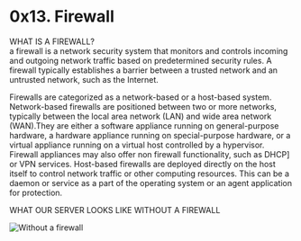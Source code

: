 # 0x13. Firewall  

WHAT IS A FIREWALL?  
a firewall is a network security system that monitors and controls incoming and outgoing network traffic based on predetermined security rules. A firewall typically establishes a barrier between a trusted network and an untrusted network, such as the Internet.  

Firewalls are categorized as a network-based or a host-based system. Network-based firewalls are positioned between two or more networks, typically between the local area network (LAN) and wide area network (WAN).They are either a software appliance running on general-purpose hardware, a hardware appliance running on special-purpose hardware, or a virtual appliance running on a virtual host controlled by a hypervisor. Firewall appliances may also offer non firewall functionality, such as DHCP] or VPN services. Host-based firewalls are deployed directly on the host itself to control network traffic or other computing resources. This can be a daemon or service as a part of the operating system or an agent application for protection.  

WHAT OUR SERVER LOOKS LIKE WITHOUT A FIREWALL

![Without a firewall](https://s3.amazonaws.com/intranet-projects-files/holbertonschool-sysadmin_devops/155/holbertonschool-firewall.gif)

